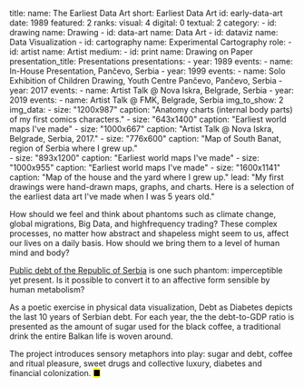 title: 
    name: The Earliest Data Art
    short: Earliest Data Art
id: early-data-art
date: 1989
featured: 2
ranks:
    visual: 4
    digital: 0
    textual: 2
category: 
    - id: drawing
      name: Drawing
    - id: data-art
      name: Data Art
    - id: dataviz
      name: Data Visualization
    - id: cartography
      name: Experimental Cartography
role:
    - id: artist
      name: Artist
medium:
    - id: print
      name: Drawing on Paper
presentation_title: Presentations
presentations:
    - year: 1989
      events:
        - name: In-House Presentation, Pančevo, Serbia
    - year: 1999
      events:
        - name: Solo Exhibition of Children Drawing, Youth Centre Pančevo, Pančevo, Serbia
    - year: 2017
      events:
        - name: Artist Talk @ Nova Iskra, Belgrade, Serbia
    - year: 2019
      events:
        - name: Artist Talk @ FMK, Belgrade, Serbia
img_to_show: 2       
img_data:
    - size: "1200x987"
      caption: "Anatomy charts (internal body parts) of my first comics characters."
    - size: "643x1400"
      caption: "Earliest world maps I've made"
    - size: "1000x667"
      caption: "Artist Talk @ Nova Iskra, Belgrade, Serbia, 2017."
    - size: "776x600"
      caption: "Map of South Banat, region of Serbia where I grew up."       
    - size: "893x1200"
      caption: "Earliest world maps I've made"
    - size: "1000x955"
      caption: "Earliest world maps I've made"
    - size: "1600x1141"
      caption: "Map of the house and the yard where I grew up."
lead: "My first drawings were hand-drawn maps, graphs, and charts. Here is a selection of the earliest data art I've made when I was 5 years old."

How should we feel and think about phantoms such as climate change, global migrations, Big Data, and highfrequency trading? These complex processes, no matter how abstract and shapeless might seem to us, affect our lives on a daily basis. How should we bring them to a level of human mind and body?  

<a href='http://www.javnidug.gov.rs/eng/default.asp' target="_blank">Public debt of the Republic of Serbia</a> is one such phantom: imperceptible yet present. Is it possible to convert it to an affective form sensible by human metabolism? 

As a poetic exercise in physical data visualization, Debt as Diabetes depicts the last 10 years of Serbian debt. For each year, the the debt-to-GDP ratio is presented as the amount of sugar used for the black coffee, a traditional drink the entire Balkan life is woven around. 

The project introduces sensory metaphors into play: sugar and debt, coffee and ritual pleasure, sweet drugs and collective luxury, diabetes and financial colonization. <mark>&#9632;</mark>